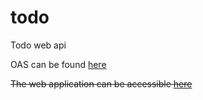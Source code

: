 # todo

Todo web api

OAS can be found [here](https://e-fullstack.github.io/todo/)

~~The web application can be accessible [here](http://todo.efullstack.net)~~